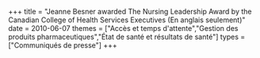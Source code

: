 +++
title = "Jeanne Besner awarded The Nursing Leadership Award by the Canadian College of Health Services Executives (En anglais seulement)"
date = 2010-06-07
themes = ["Accès et temps d'attente","Gestion des produits pharmaceutiques","État de santé et résultats de santé"]
types = ["Communiqués de presse"]
+++
